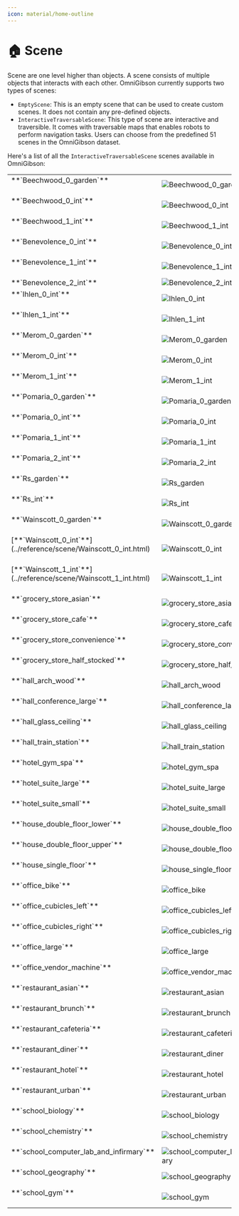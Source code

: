 ```yaml
---
icon: material/home-outline
---
```


# 🏠 **Scene**

Scene are one level higher than objects. A scene consists of multiple objects that interacts with each other. OmniGibson currently supports two types of scenes:

- `EmptyScene`: This is an empty scene that can be used to create custom scenes. It does not contain any pre-defined objects.
- `InteractiveTraversableScene`: This type of scene are interactive and traversible. It comes with traversable maps that enables robots to perform navigation tasks. Users can choose from the predefined 51 scenes in the OmniGibson dataset.

Here's a list of all the `InteractiveTraversableScene` scenes available in OmniGibson:

<table markdown="span">
    <tr>
        <td valign="top" width="30%">
            **`Beechwood_0_garden`**<br><br>  
        </td>
        <td>
            <img src="../assets/scenes/birds-eye-views/Beechwood_0_garden.png" alt="Beechwood_0_garden">
        </td>
        <td>
            <img src="../assets/scenes/scene-views/Beechwood_0_garden.png" alt="Beechwood_0_garden">
        </td>
    </tr>
    <tr>
        <td valign="top" width="30%">
            **`Beechwood_0_int`**<br><br> 
        </td>
        <td>
            <img src="../assets/scenes/birds-eye-views/Beechwood_0_int.png" alt="Beechwood_0_int">
        </td>
        <td>
            <img src="../assets/scenes/scene-views/Beechwood_0_int.png" alt="Beechwood_0_int">
        </td>
    </tr>
    <tr>
        <td valign="top" width="30%">
            **`Beechwood_1_int`**<br><br> 
        </td>
        <td>
            <img src="../assets/scenes/birds-eye-views/Beechwood_1_int.png" alt="Beechwood_1_int">
        </td>
        <td>
            <img src="../assets/scenes/scene-views/Beechwood_1_int.png" alt="Beechwood_1_int">
        </td>
    </tr>
    <tr>
        <td valign="top" width="30%">
            **`Benevolence_0_int`**<br><br>
        </td>
        <td>
            <img src="../assets/scenes/birds-eye-views/Benevolence_0_int.png" alt="Benevolence_0_int">
        </td>
        <td>
            <img src="../assets/scenes/scene-views/Benevolence_0_int.png" alt="Benevolence_0_int">
        </td>
    </tr>
    <tr>
        <td valign="top" width="30%">
            **`Benevolence_1_int`**<br><br>  
        </td>
        <td>
            <img src="../assets/scenes/birds-eye-views/Benevolence_1_int.png" alt="Benevolence_1_int">
        </td>
        <td>
            <img src="../assets/scenes/scene-views/Benevolence_1_int.png" alt="Benevolence_1_int">
        </td>
    </tr>
    <tr>
        <td valign="top" width="30%">
            **`Benevolence_2_int`** 
        </td>
        <td>
            <img src="../assets/scenes/birds-eye-views/Benevolence_2_int.png" alt="Benevolence_2_int">
        </td>
        <td>
            <img src="../assets/scenes/scene-views/Benevolence_2_int.png" alt="Benevolence_2_int">
        </td>
    </tr>
    <tr>
        <td valign="top" width="30%">
            **`Ihlen_0_int`**<br><br>  
        </td>
        <td>
            <img src="../assets/scenes/birds-eye-views/Ihlen_0_int.png" alt="Ihlen_0_int">
        </td>
        <td>
            <img src="../assets/scenes/scene-views/Ihlen_0_int.png" alt="Ihlen_0_int">
        </td>
    </tr>
    <tr>
        <td valign="top" width="30%">
            **`Ihlen_1_int`**<br><br>  
        </td>
        <td>
            <img src="../assets/scenes/birds-eye-views/Ihlen_1_int.png" alt="Ihlen_1_int">
        </td>
        <td>
            <img src="../assets/scenes/scene-views/Ihlen_1_int.png" alt="Ihlen_1_int">
        </td>
    </tr>
    <tr>
        <td valign="top" width="30%">
            **`Merom_0_garden`**<br><br>  
        </td>
        <td>
            <img src="../assets/scenes/birds-eye-views/Merom_0_garden.png" alt="Merom_0_garden">
        </td>
        <td>
            <img src="../assets/scenes/scene-views/Merom_0_garden.png" alt="Merom_0_garden">
        </td>
    </tr>
    <tr>
        <td valign="top" width="30%">
            **`Merom_0_int`**<br><br>  
        </td>
        <td>
            <img src="../assets/scenes/birds-eye-views/Merom_0_int.png" alt="Merom_0_int">
        </td>
        <td>
            <img src="../assets/scenes/scene-views/Merom_0_int.png" alt="Merom_0_int">
        </td>
    </tr>
    <tr>
        <td valign="top" width="30%">
            **`Merom_1_int`**<br><br>  
        </td>
        <td>
            <img src="../assets/scenes/birds-eye-views/Merom_1_int.png" alt="Merom_1_int">
        </td>
        <td>
            <img src="../assets/scenes/scene-views/Merom_1_int.png" alt="Merom_1_int">
        </td>
    </tr>
    <tr>
        <td valign="top" width="30%">
            **`Pomaria_0_garden`**<br><br>  
        </td>
        <td>
            <img src="../assets/scenes/birds-eye-views/Pomaria_0_garden.png" alt="Pomaria_0_garden">
        </td>
        <td>
            <img src="../assets/scenes/scene-views/Pomaria_0_garden.png" alt="Pomaria_0_garden">
        </td>
    </tr>
    <tr>
        <td valign="top" width="30%">
            **`Pomaria_0_int`**<br><br>  
        </td>
        <td>
            <img src="../assets/scenes/birds-eye-views/Pomaria_0_int.png" alt="Pomaria_0_int">
        </td>
        <td>
            <img src="../assets/scenes/scene-views/Pomaria_0_int.png" alt="Pomaria_0_int">
        </td>
    </tr>
    <tr>
        <td valign="top" width="30%">
            **`Pomaria_1_int`**<br><br>  
        </td>
        <td>
            <img src="../assets/scenes/birds-eye-views/Pomaria_1_int.png" alt="Pomaria_1_int">
        </td>
        <td>
            <img src="../assets/scenes/scene-views/Pomaria_1_int.png" alt="Pomaria_1_int">
        </td>
    </tr>
    <tr>
        <td valign="top" width="30%">
            **`Pomaria_2_int`**<br><br>  
        </td>
        <td>
            <img src="../assets/scenes/birds-eye-views/Pomaria_2_int.png" alt="Pomaria_2_int">
        </td>
        <td>
            <img src="../assets/scenes/scene-views/Pomaria_2_int.png" alt="Pomaria_2_int">
        </td>
    </tr>
    <tr>
        <td valign="top" width="30%">
            **`Rs_garden`**<br><br>  
        </td>
        <td>
            <img src="../assets/scenes/birds-eye-views/Rs_garden.png" alt="Rs_garden">
        </td>
        <td>
            <img src="../assets/scenes/scene-views/Rs_garden.png" alt="Rs_garden">
        </td>
    </tr>
    <tr>
        <td valign="top" width="30%">
            **`Rs_int`**<br><br>  
        </td>
        <td>
            <img src="../assets/scenes/birds-eye-views/Rs_int.png" alt="Rs_int">
        </td>
        <td>
            <img src="../assets/scenes/scene-views/Rs_int.png" alt="Rs_int">
        </td>
    </tr>
    <tr>
        <td valign="top" width="30%">
            **`Wainscott_0_garden`**<br><br>  
        </td>
        <td>
            <img src="../assets/scenes/birds-eye-views/Wainscott_0_garden.png" alt="Wainscott_0_garden">
        </td>
        <td>
            <img src="../assets/scenes/scene-views/Wainscott_0_garden.png" alt="Wainscott_0_garden">
        </td>
    </tr>
    <tr>
        <td valign="top" width="30%">
            [**`Wainscott_0_int`**](../reference/scene/Wainscott_0_int.html)<br><br>  
        </td>
        <td>
            <img src="../assets/scenes/birds-eye-views/Wainscott_0_int.png" alt="Wainscott_0_int">
        </td>
        <td>
            <img src="../assets/scenes/scene-views/Wainscott_0_int.png" alt="Wainscott_0_int">
        </td>
    </tr>
    <tr>
        <td valign="top" width="30%">
            [**`Wainscott_1_int`**](../reference/scene/Wainscott_1_int.html)<br><br>  
        </td>
        <td>
            <img src="../assets/scenes/birds-eye-views/Wainscott_1_int.png" alt="Wainscott_1_int">
        </td>
        <td>
            <img src="../assets/scenes/scene-views/Wainscott_1_int.png" alt="Wainscott_1_int">
        </td>
    </tr>
    <tr>
        <td valign="top" width="30%">
            **`grocery_store_asian`**<br><br>  
        </td>
        <td>
            <img src="../assets/scenes/birds-eye-views/grocery_store_asian.png" alt="grocery_store_asian">
        </td>
        <td>
            <img src="../assets/scenes/scene-views/grocery_store_asian.png" alt="grocery_store_asian">
        </td>
    </tr>
    <tr>
        <td valign="top" width="30%">
            **`grocery_store_cafe`**<br><br>  
        </td>
        <td>
            <img src="../assets/scenes/birds-eye-views/grocery_store_cafe.png" alt="grocery_store_cafe">
        </td>
        <td>
            <img src="../assets/scenes/scene-views/grocery_store_cafe.png" alt="grocery_store_cafe">
        </td>
    </tr>
    <tr>
        <td valign="top" width="30%">
            **`grocery_store_convenience`**<br><br>  
        </td>
        <td>
            <img src="../assets/scenes/birds-eye-views/grocery_store_convenience.png" alt="grocery_store_convenience">
        </td>
        <td>
            <img src="../assets/scenes/scene-views/grocery_store_convenience.png" alt="grocery_store_convenience">
        </td>
    </tr>
    <tr>
        <td valign="top" width="30%">
            **`grocery_store_half_stocked`**<br><br>  
        </td>
        <td>
            <img src="../assets/scenes/birds-eye-views/grocery_store_half_stocked.png" alt="grocery_store_half_stocked">
        </td>
        <td>
            <img src="../assets/scenes/scene-views/grocery_store_half_stocked.png" alt="grocery_store_half_stocked">
        </td>
    </tr>
    <tr>
        <td valign="top" width="30%">
            **`hall_arch_wood`**<br><br>  
        </td>
        <td>
            <img src="../assets/scenes/birds-eye-views/hall_arch_wood.png" alt="hall_arch_wood">
        </td>
        <td>
            <img src="../assets/scenes/scene-views/hall_arch_wood.png" alt="hall_arch_wood">
        </td>
    </tr>
    <tr>
        <td valign="top" width="30%">
            **`hall_conference_large`**<br><br>  
        </td>
        <td>
            <img src="../assets/scenes/birds-eye-views/hall_conference_large.png" alt="hall_conference_large">
        </td>
        <td>
            <img src="../assets/scenes/scene-views/hall_conference_large.png" alt="hall_conference_large">
        </td>
    </tr>
    <tr>
        <td valign="top" width="30%">
            **`hall_glass_ceiling`**<br><br>  
        </td>
        <td>
            <img src="../assets/scenes/birds-eye-views/hall_glass_ceiling.png
            " alt="hall_glass_ceiling">
        </td>
        <td>
            <img src="../assets/scenes/scene-views/hall_glass_ceiling.png" alt="hall_glass_ceiling">
        </td>
    </tr>
    <tr>
        <td valign="top" width="30%">
            **`hall_train_station`**<br><br>  
        </td>
        <td>
            <img src="../assets/scenes/birds-eye-views/hall_train_station.png" alt="hall_train_station">
        </td>
        <td>
            <img src="../assets/scenes/scene-views/hall_train_station.png" alt="hall_train_station">
        </td>
    </tr>
    <tr>
        <td valign="top" width="30%">
            **`hotel_gym_spa`**<br><br>  
        </td>
        <td>
            <img src="../assets/scenes/birds-eye-views/hotel_gym_spa.png" alt="hotel_gym_spa">
        </td>
        <td>
            <img src="../assets/scenes/scene-views/hotel_gym_spa.png" alt="hotel_gym_spa">
        </td>
    </tr>
    <tr>
        <td valign="top" width="30%">
            **`hotel_suite_large`**<br><br>  
        </td>
        <td>
            <img src="../assets/scenes/birds-eye-views/hotel_suite_large.png" alt="hotel_suite_large">
        </td>
        <td>
            <img src="../assets/scenes/scene-views/hotel_suite_large.png" alt="hotel_suite_large">
        </td>
    </tr>
    <tr>
        <td valign="top" width="30%">
            **`hotel_suite_small`**<br><br>  
        </td>
        <td>
            <img src="../assets/scenes/birds-eye-views/hotel_suite_small.png" alt="hotel_suite_small">
        </td>
        <td>
            <img src="../assets/scenes/scene-views/hotel_suite_small.png" alt="hotel_suite_small">
        </td>
    </tr>
    <tr>
        <td valign="top" width="30%">
            **`house_double_floor_lower`**<br><br>  
        </td>
        <td>
            <img src="../assets/scenes/birds-eye-views/house_double_floor_lower.png" alt="house_double_floor_lower">
        </td>
        <td>
            <img src="../assets/scenes/scene-views/house_double_floor_lower.png" alt="house_double_floor_lower">
        </td>
    </tr>
    <tr>
        <td valign="top" width="30%">
            **`house_double_floor_upper`**<br><br>  
        </td>
        <td>
            <img src="../assets/scenes/birds-eye-views/house_double_floor_upper.png" alt="house_double_floor_upper">
        </td>
        <td>
            <img src="../assets/scenes/scene-views/house_double_floor_upper.png" alt="house_double_floor_upper">
        </td>
    </tr>
    <tr>
        <td valign="top" width="30%">
            **`house_single_floor`**<br><br>  
        </td>
        <td>
            <img src="../assets/scenes/birds-eye-views/house_single_floor.png" alt="house_single_floor">
        </td>
        <td>
            <img src="../assets/scenes/scene-views/house_single_floor.png" alt="house_single_floor">
        </td>
    </tr>
    <tr>
        <td valign="top" width="30%">
            **`office_bike`**<br><br>  
        </td>
        <td>
            <img src="../assets/scenes/birds-eye-views/office_bike.png" alt="office_bike">
        </td>
        <td>
            <img src="../assets/scenes/scene-views/office_bike.png" alt="office_bike">
        </td>
    </tr>
    <tr>
        <td valign="top" width="30%">
            **`office_cubicles_left`**<br><br>  
        </td>
        <td>
            <img src="../assets/scenes/birds-eye-views/office_cubicles_left.png" alt="office_cubicles_left">
        </td>
        <td>
            <img src="../assets/scenes/scene-views/office_cubicles_left.png" alt="office_cubicles_left">
        </td>
    </tr>
    <tr>
        <td valign="top" width="30%">
            **`office_cubicles_right`**<br><br>  
        </td>
        <td>
            <img src="../assets/scenes/birds-eye-views/office_cubicles_right.png" alt="office_cubicles_right">
        </td>
        <td>
            <img src="../assets/scenes/scene-views/office_cubicles_right.png" alt="office_cubicles_right">
        </td>
    </tr>
    <tr>
        <td valign="top" width="30%">
            **`office_large`**<br><br>  
        </td>
        <td>
            <img src="../assets/scenes/birds-eye-views/office_large.png" alt="office_large">
        </td>
        <td>
            <img src="../assets/scenes/scene-views/office_large.png" alt="office_large">
        </td>
    </tr>
    <tr>
        <td valign="top" width="30%">
            **`office_vendor_machine`**<br><br>  
        </td>
        <td>
            <img src="../assets/scenes/birds-eye-views/office_vendor_machine.png" alt="office_vendor_machine">
        </td>
        <td>
            <img src="../assets/scenes/scene-views/office_vendor_machine.png" alt="office_vendor_machine">
        </td>
    </tr>
    <tr>
        <td valign="top" width="30%">
            **`restaurant_asian`**<br><br>  
        </td>
        <td>
            <img src="../assets/scenes/birds-eye-views/restaurant_asian.png" alt="restaurant_asian">
        </td>
        <td>
            <img src="../assets/scenes/scene-views/restaurant_asian.png" alt="restaurant_asian">
        </td>
    </tr>
    <tr>
        <td valign="top" width="30%">
            **`restaurant_brunch`**<br><br>  
        </td>
        <td>
            <img src="../assets/scenes/birds-eye-views/restaurant_brunch.png" alt="restaurant_brunch">
        </td>
        <td>
            <img src="../assets/scenes/scene-views/restaurant_brunch.png" alt="restaurant_brunch">
        </td>
    </tr>
    <tr>
        <td valign="top" width="30%">
            **`restaurant_cafeteria`**<br><br>  
        </td>
        <td>
            <img src="../assets/scenes/birds-eye-views/restaurant_cafeteria.png" alt="restaurant_cafeteria">
        </td>
        <td>
            <img src="../assets/scenes/scene-views/restaurant_cafeteria.png" alt="restaurant_cafeteria">
        </td>
    </tr>
    <tr>
        <td valign="top" width="30%">
            **`restaurant_diner`**<br><br>  
        </td>
        <td>
            <img src="../assets/scenes/birds-eye-views/restaurant_diner.png" alt="restaurant_diner">
        </td>
        <td>
            <img src="../assets/scenes/scene-views/restaurant_diner.png" alt="restaurant_diner">
        </td>
    </tr>
    <tr>
        <td valign="top" width="30%">
            **`restaurant_hotel`**<br><br>  
        </td>
        <td>
            <img src="../assets/scenes/birds-eye-views/restaurant_hotel.png" alt="restaurant_hotel">
        </td>
        <td>
            <img src="../assets/scenes/scene-views/restaurant_hotel.png" alt="restaurant_hotel">
        </td>
    </tr>
    <tr>
        <td valign="top" width="30%">
            **`restaurant_urban`**<br><br>  
        </td>
        <td>
            <img src="../assets/scenes/birds-eye-views/restaurant_urban.png" alt="restaurant_urban">
        </td>
        <td>
            <img src="../assets/scenes/scene-views/restaurant_urban.png" alt="restaurant_urban">
        </td>
    </tr>
    <tr>
        <td valign="top" width="30%">
            **`school_biology`**<br><br>  
        </td>
        <td>
            <img src="../assets/scenes/birds-eye-views/school_biology.png" alt="school_biology">
        </td>
        <td>
            <img src="../assets/scenes/scene-views/school_biology.png" alt="school_biology">
        </td>
    </tr>
    <tr>
        <td valign="top" width="30%">
            **`school_chemistry`**<br><br>  
        </td>
        <td>
            <img src="../assets/scenes/birds-eye-views/school_chemistry.png" alt="school_chemistry">
        </td>
        <td>
            <img src="../assets/scenes/scene-views/school_chemistry.png" alt="school_chemistry">
        </td>
    </tr>
    <tr>
        <td valign="top" width="30%">
            **`school_computer_lab_and_infirmary`**<br><br>  
        </td>
        <td>
            <img src="../assets/scenes/birds-eye-views/school_computer_lab_and_infirmary.png" alt="school_computer_lab_and_infirmary">
        </td>
        <td>
            <img src="../assets/scenes/scene-views/school_computer_lab_and_infirmary.png" alt="school_computer_lab_and_infirmary">
        </td>
    </tr>
    <tr>
        <td valign="top" width="30%">
            **`school_geography`**<br><br>  
        </td>
        <td>
            <img src="../assets/scenes/birds-eye-views/school_geography.png" alt="school_geography">
        </td>
        <td>
            <img src="../assets/scenes/scene-views/school_geography.png" alt="school_geography">
        </td>
    </tr>
    <tr>
        <td valign="top" width="30%">
            **`school_gym`**<br><br>  
        </td>
        <td>
            <img src="../assets/scenes/birds-eye-views/school_gym.png" alt="school_gym">
        </td>
        <td>
            <img src="../assets/scenes/scene-views/school_gym.png" alt="school_gym">
        </td>
    </tr>
</table>



